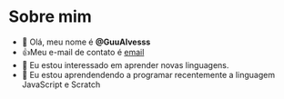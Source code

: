 # Sobre mim

- 👋 Olá, meu nome é **@GuuAlvesss**
- :+1:Meu e-mail de contato é [email](gustavo.henriquedejesus.alves@escola.pr.gov.br)
- 👀 Eu estou interessado em aprender novas linguagens.
- 🌱 Eu estou aprendendendo a programar recentemente a linguagem JavaScript e Scratch

<!---
GuuAlvesss/GuuAlvesss is a ✨ special ✨ repository because its `README.md` (this file) appears on your GitHub profile.
You can click the Preview link to take a look at your changes.
--->
